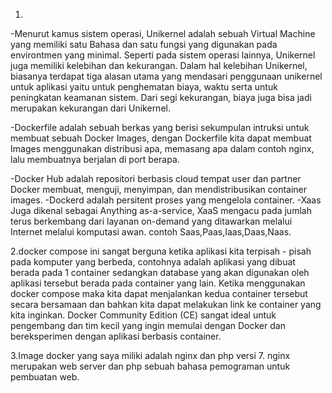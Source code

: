 1.
-Menurut kamus sistem operasi, Unikernel adalah sebuah Virtual Machine yang memiliki satu Bahasa dan satu fungsi yang digunakan pada environtmen yang minimal. Seperti pada sistem operasi lainnya, Unikernel juga memiliki kelebihan dan kekurangan. Dalam hal kelebihan Unikernel, biasanya terdapat tiga alasan utama yang mendasari penggunaan unikernel untuk aplikasi yaitu untuk penghematan biaya, waktu serta untuk peningkatan keamanan sistem. Dari segi kekurangan, biaya juga bisa jadi merupakan kekurangan dari Unikernel.

-Dockerfile adalah sebuah berkas yang berisi sekumpulan intruksi untuk membuat sebuah Docker Images, dengan Dockerfile kita dapat membuat Images menggunakan 
distribusi apa, memasang apa dalam contoh nginx, lalu membuatnya berjalan di port berapa.

-Docker Hub adalah repositori berbasis cloud tempat user dan partner Docker membuat, menguji, menyimpan, dan mendistribusikan container images.
-Dockerd adalah persitent proses yang mengelola container.
-Xaas Juga dikenal sebagai Anything as-a-service, XaaS mengacu pada jumlah terus berkembang dari layanan on-demand yang ditawarkan melalui Internet 
melalui komputasi awan. contoh Saas,Paas,Iaas,Daas,Naas.

2.docker compose ini sangat berguna ketika aplikasi kita terpisah - pisah pada komputer yang berbeda, contohnya adalah aplikasi yang dibuat berada pada 1 container 
sedangkan database yang akan digunakan oleh aplikasi tersebut berada pada container yang lain. Ketika menggunakan docker compose maka kita dapat menjalankan kedua 
container tersebut secara bersamaan dan bahkan kita dapat melakukan link ke container yang kita inginkan.
Docker Community Edition (CE) sangat ideal untuk pengembang dan tim kecil yang ingin memulai dengan Docker dan bereksperimen dengan aplikasi berbasis container.

3.Image docker yang saya miliki adalah nginx dan php versi 7. nginx merupakan web server dan php sebuah bahasa pemograman untuk pembuatan web.

